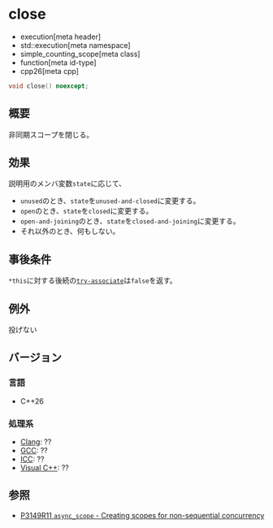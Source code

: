 # close
* execution[meta header]
* std::execution[meta namespace]
* simple_counting_scope[meta class]
* function[meta id-type]
* cpp26[meta cpp]

```cpp
void close() noexcept;
```

## 概要
非同期スコープを閉じる。


## 効果
説明用のメンバ変数`state`に応じて、

- `unused`のとき、`state`を`unused-and-closed`に変更する。
- `open`のとき、`state`を`closed`に変更する。
- `open-and-joining`のとき、`state`を`closed-and-joining`に変更する。
- それ以外のとき、何もしない。


## 事後条件
`*this`に対する後続の[`try-associate`](try-associate.md)は`false`を返す。


## 例外
投げない


## バージョン
### 言語
- C++26

### 処理系
- [Clang](/implementation.md#clang): ??
- [GCC](/implementation.md#gcc): ??
- [ICC](/implementation.md#icc): ??
- [Visual C++](/implementation.md#visual_cpp): ??


## 参照
- [P3149R11 `async_scope` - Creating scopes for non-sequential concurrency](https://open-std.org/jtc1/sc22/wg21/docs/papers/2025/p3149r11.html)

